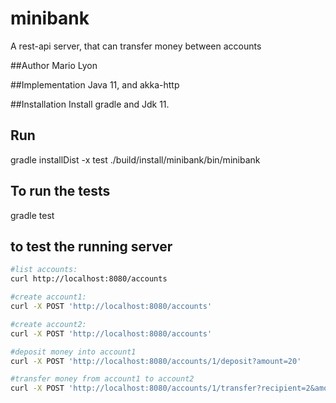 # minibank
A rest-api server, that can transfer money between accounts

##Author
Mario Lyon
 
##Implementation
Java 11, and akka-http

##Installation
Install gradle and Jdk 11.

## Run
gradle installDist -x test
./build/install/minibank/bin/minibank

## To run the tests
gradle test

## to test the running server
```bash
#list accounts:
curl http://localhost:8080/accounts

#create account1:
curl -X POST 'http://localhost:8080/accounts'

#create account2:
curl -X POST 'http://localhost:8080/accounts'

#deposit money into account1
curl -X POST 'http://localhost:8080/accounts/1/deposit?amount=20'

#transfer money from account1 to account2 
curl -X POST 'http://localhost:8080/accounts/1/transfer?recipient=2&amount=20'
```
